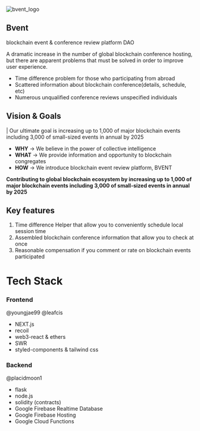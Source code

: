 
![bvent_logo](https://user-images.githubusercontent.com/6705096/190978603-048d24d1-2307-4024-9449-f74d61f79851.png)

## Bvent

blockchain event & conference review platform DAO

A dramatic increase in the number of global blockchain conference hosting, 
but there are apparent problems that must be solved in order to improve user experience.

- Time difference problem for those who participating from abroad
- Scattered information about blockchain conference(details, schedule, etc)
- Numerous unqualified conference reviews unspecified individuals


## Vision & Goals
| Our ultimate goal is increasing up to 1,000 of major blockchain events including 3,000 of small-sized events in annual by 2025 

- **WHY** -> We believe in the power of collective intelligence
- **WHAT** -> We provide information and opportunity to blockchain congregates 
- **HOW** -> We introduce blockchain event review platform, BVENT

**Contributing to global blockchain ecosystem by increasing up to 1,000 of major blockchain events including 3,000 of small-sized events in annual by 2025**


## Key features
1. Time difference Helper that allow you to conveniently schedule local session time
2. Assembled blockchain conference information that allow you to check at once 
3. Reasonable compensation if you comment or rate on blockchain events participated


# Tech Stack
### Frontend 
@youngjae99 @leafcis
- NEXT.js
- recoil
- web3-react & ethers
- SWR
- styled-components & tailwind css

### Backend 
@placidmoon1
- flask
- node.js
- solidity (contracts)
- Google Firebase Realtime Database
- Google Firebase Hosting
- Google Cloud Functions
